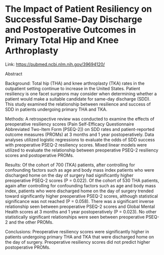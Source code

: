 # The Impact of Patient Resiliency on Successful Same-Day Discharge and Postoperative Outcomes in Primary Total Hip and Knee Arthroplasty

Link: https://pubmed.ncbi.nlm.nih.gov/39694120/

Abstract

Background: Total hip (THA) and knee arthroplasty (TKA) rates in the outpatient setting continue to increase in the United States. Patient resiliency is one facet surgeons may consider when determining whether a patient would make a suitable candidate for same-day discharge (SDD). This study examined the relationship between resilience and success of SDD in patients undergoing primary THA and TKA.

Methods: A retrospective review was conducted to examine the effects of preoperative resiliency scores (Pain Self-Efficacy Questionnaire Abbreviated Two-Item Form [PSEQ-2]) on SDD rates and patient-reported outcome measures (PROMs) at 3 months and 1 year postoperatively. Data analyses utilized logistic regressions to evaluate the odds of SDD success with preoperative PSEQ-2 resiliency scores. Mixed linear models were utilized to evaluate the relationship between preoperative PSEQ-2 resiliency scores and postoperative PROMs.

Results: Of the cohort of 700 (TKA) patients, after controlling for confounding factors such as age and body mass index patients who were discharged home on the day of surgery had significantly higher preoperative PSEQ-2 scores (P = 0.022). Of the cohort of 530 THA patients, again after controlling for confounding factors such as age and body mass index, patients who were discharged home on the day of surgery trended toward significantly higher preoperative PSEQ-2 scores, although statistical significance was not reached (P = 0.058). There was a significant inverse relationship seen between preoperative PSEQ-2 scores and Global Mental Health scores at 3 months and 1 year postoperatively (P = 0.023). No other statistically significant relationships were seen between preoperative PSEQ-2 and the other PROMs.

Conclusions: Preoperative resiliency scores were significantly higher in patients undergoing primary THA and TKA that were discharged home on the day of surgery. Preoperative resiliency scores did not predict higher postoperative PROMs.
